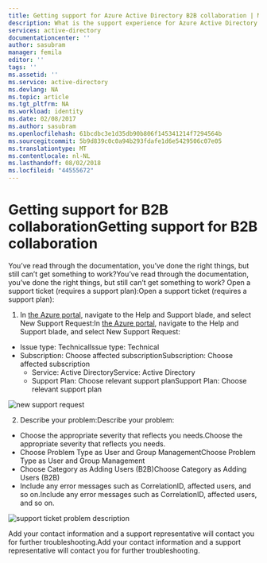 ```yaml
---
title: Getting support for Azure Active Directory B2B collaboration | Microsoft Docs
description: What is the support experience for Azure Active Directory B2B collaboration?
services: active-directory
documentationcenter: ''
author: sasubram
manager: femila
editor: ''
tags: ''
ms.assetid: ''
ms.service: active-directory
ms.devlang: NA
ms.topic: article
ms.tgt_pltfrm: NA
ms.workload: identity
ms.date: 02/08/2017
ms.author: sasubram
ms.openlocfilehash: 61bcdbc3e1d35db90b806f145341214f7294564b
ms.sourcegitcommit: 5b9d839c0c0a94b293fdafe1d6e5429506c07e05
ms.translationtype: MT
ms.contentlocale: nl-NL
ms.lasthandoff: 08/02/2018
ms.locfileid: "44555672"
---
```

# <a name="getting-support-for-b2b-collaboration"></a><span data-ttu-id="d0595-103">Getting support for B2B collaboration</span><span class="sxs-lookup"><span data-stu-id="d0595-103">Getting support for B2B collaboration</span></span>

<span data-ttu-id="d0595-104">You’ve read through the documentation, you’ve done the right things, but still can’t get something to work?</span><span class="sxs-lookup"><span data-stu-id="d0595-104">You’ve read through the documentation, you’ve done the right things, but still can’t get something to work?</span></span> <span data-ttu-id="d0595-105">Open a support ticket (requires a support plan):</span><span class="sxs-lookup"><span data-stu-id="d0595-105">Open a support ticket (requires a support plan):</span></span>

1. <span data-ttu-id="d0595-106">In [the Azure portal](https://portal.azure.com), navigate to the Help and Support blade, and select New Support Request:</span><span class="sxs-lookup"><span data-stu-id="d0595-106">In [the Azure portal](https://portal.azure.com), navigate to the Help and Support blade, and select New Support Request:</span></span>
  - <span data-ttu-id="d0595-107">Issue type: Technical</span><span class="sxs-lookup"><span data-stu-id="d0595-107">Issue type: Technical</span></span>
  - <span data-ttu-id="d0595-108">Subscription: Choose affected subscription</span><span class="sxs-lookup"><span data-stu-id="d0595-108">Subscription: Choose affected subscription</span></span>
    - <span data-ttu-id="d0595-109">Service: Active Directory</span><span class="sxs-lookup"><span data-stu-id="d0595-109">Service: Active Directory</span></span>
    - <span data-ttu-id="d0595-110">Support Plan: Choose relevant support plan</span><span class="sxs-lookup"><span data-stu-id="d0595-110">Support Plan: Choose relevant support plan</span></span>

  ![new support request](https://docstestmedia1.blob.core.windows.net/azure-media/articles/active-directory/media/active-directory-b2b-support/new-support-request.png)

2. <span data-ttu-id="d0595-112">Describe your problem:</span><span class="sxs-lookup"><span data-stu-id="d0595-112">Describe your problem:</span></span>
  - <span data-ttu-id="d0595-113">Choose the appropriate severity that reflects you needs.</span><span class="sxs-lookup"><span data-stu-id="d0595-113">Choose the appropriate severity that reflects you needs.</span></span>
  - <span data-ttu-id="d0595-114">Choose Problem Type as User and Group Management</span><span class="sxs-lookup"><span data-stu-id="d0595-114">Choose Problem Type as User and Group Management</span></span>
  - <span data-ttu-id="d0595-115">Choose Category as Adding Users (B2B)</span><span class="sxs-lookup"><span data-stu-id="d0595-115">Choose Category as Adding Users (B2B)</span></span>
  - <span data-ttu-id="d0595-116">Include any error messages such as CorrelationID, affected users, and so on.</span><span class="sxs-lookup"><span data-stu-id="d0595-116">Include any error messages such as CorrelationID, affected users, and so on.</span></span>

  ![support ticket problem description](https://docstestmedia1.blob.core.windows.net/azure-media/articles/active-directory/media/active-directory-b2b-support/problem-description.png)

  <span data-ttu-id="d0595-118">Add your contact information and a support representative will contact you for further troubleshooting.</span><span class="sxs-lookup"><span data-stu-id="d0595-118">Add your contact information and a support representative will contact you for further troubleshooting.</span></span>


